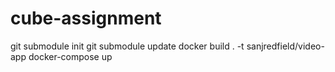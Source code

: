 # cube-assignment

git submodule init
git submodule update
docker build . -t sanjredfield/video-app
docker-compose up
